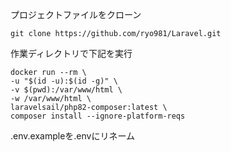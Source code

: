 プロジェクトファイルをクローン  

    git clone https://github.com/ryo981/Laravel.git

作業ディレクトリで下記を実行  

    docker run --rm \
    -u "$(id -u):$(id -g)" \
    -v $(pwd):/var/www/html \
    -w /var/www/html \
    laravelsail/php82-composer:latest \
    composer install --ignore-platform-reqs  

.env.exampleを.envにリネーム